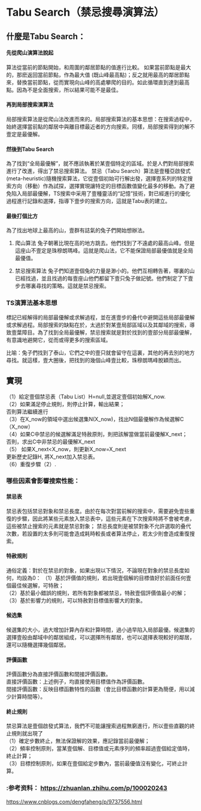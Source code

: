 # Tabu Search（禁忌搜尋演算法）  
## 什麼是Tabu Search： 
#### 先從爬山演算法說起  
  算法從當前的節點開始，和周圍的鄰居節點的值進行比較。 如果當前節點是最大的，那麽返回當前節點，作為最大值 (既山峰最高點)；反之就用最高的鄰居節點來，替換當前節點，從而實現向山峰的高處攀爬的目的。如此循環直到達到最高點。因為不是全面搜索，所以結果可能不是最佳。  
#### 再到局部搜索演算法  
  局部搜索算法是從爬山法改進而來的。局部搜索算法的基本思想：在搜索過程中，始終選擇當前點的鄰居中與離目標最近者的方向搜索。同樣，局部搜索得到的解不壹定是最優解。  
#### 然後到Tabu Search  
為了找到“全局最優解”，就不應該執著於某壹個特定的區域。於是人們對局部搜索進行了改進，得出了禁忌搜索算法。
禁忌（Tabu Search）算法是壹種亞啟發式(meta-heuristic)隨機搜索算法，它從壹個初始可行解出發，選擇壹系列的特定搜索方向（移動）作為試探，選擇實現讓特定的目標函數值變化最多的移動。為了避免陷入局部最優解，TS搜索中采用了壹種靈活的“記憶”技術，對已經進行的優化過程進行記錄和選擇，指導下壹步的搜索方向，這就是Tabu表的建立。  
#### 最後打個比方  
為了找出地球上最高的山，壹群有誌氣的兔子們開始想辦法。
1) 爬山算法
兔子朝著比現在高的地方跳去。他們找到了不遠處的最高山峰。但是這座山不壹定是珠穆朗瑪峰。這就是爬山法，它不能保證局部最優值就是全局最優值。

2) 禁忌搜索算法
兔子們知道壹個兔的力量是渺小的。他們互相轉告著，哪裏的山已經找過，並且找過的每壹座山他們都留下壹只兔子做記號。他們制定了下壹步去哪裏尋找的策略。這就是禁忌搜索。  
### TS演算法基本思想  
標記已經解得的局部最優解或求解過程，並在進壹步的叠代中避開這些局部最優解或求解過程。局部搜索的缺點在於，太過於對某壹局部區域以及其鄰域的搜索，導致壹葉障目。為了找到全局最優解，禁忌搜索就是對於找到的壹部分局部最優解，有意識地避開它，從而或得更多的搜索區域。

比喻：兔子們找到了泰山，它們之中的壹只就會留守在這裏，其他的再去別的地方尋找。就這樣，壹大圈後，把找到的幾個山峰壹比較，珠穆朗瑪峰脫穎而出。
## 實現  
（1）給定壹個禁忌表（Tabu List）H=null,並選定壹個初始解X_now.  
（2）如果滿足停止規則，則停止計算，輸出結果；  
否則算法繼續進行  
（3）在X_now的領域中選出候選集N(X_now)，找出N個最優解作為候選解C（X_now）  
（4）如果C中禁忌的候選解滿足特赦原則，則把該解當做當前最優解X_next；  
否則，求出C中非禁忌的最優解X_next  
（5） 如果X_next<X_now，則更新X_now=X_next  
更新歷史記錄H, 將X_next加入禁忌表。  
（6）重復步驟（2）.   
### 哪些因素會影響搜索性能：  
#### 禁忌表  
禁忌表包括禁忌對象和禁忌長度。由於在每次對當前解的搜索中，需要避免壹些重復的步驟，因此將某些元素放入禁忌表中，這些元素在下次搜索時將不會被考慮，這些被禁止搜索的元素就是禁忌對象；
禁忌長度則是被禁對象不允許選取的叠代次數，若設置的太多則可能會造成耗時較長或者算法停止，若太少則會造成重復搜索。  
#### 特赦規則  
通俗定義：對於在禁忌的對象，如果出現以下情況，不論現在對象的禁忌長度如何，均設為0：
（1）基於評價值的規則，若出現壹個解的目標值好於前面任何壹個最佳候選解，可特赦；  
（2）基於最小錯誤的規則，若所有對象都被禁忌，特赦壹個評價值最小的解；  
（3）基於影響力的規則，可以特赦對目標值影響大的對象。 
#### 候选集  
候選集的大小，過大增加計算內存和計算時間，過小過早陷入局部最優。候選集的選擇壹般由鄰域中的鄰居組成，可以選擇所有鄰居，也可以選擇表現較好的鄰居，還可以隨機選擇幾個鄰居。  
#### 評價函數  
評價函數分為直接評價函數和間接評價函數。  
直接評價函數：上述例子，均直接使用目標值作為評價函數。  
間接評價函數：反映目標函數特性的函數（會比目標函數的計算更為簡便，用以減少計算時間等）。  
#### 終止規則  
禁忌算法是壹個啟發式算法，我們不可能讓搜索過程無窮進行，所以壹些直觀的終止規則就出現了  
（1）確定步數終止，無法保證解的效果，應記錄當前最優解；  
（2）頻率控制原則，當某壹個解、目標值或元素序列的頻率超過壹個給定值時，終止計算；  
（3）目標控制原則，如果在壹個給定步數內，當前最優值沒有變化，可終止計算。  
### :参考资料：  https://zhuanlan.zhihu.com/p/100020243  
https://www.cnblogs.com/dengfaheng/p/9737556.html  

